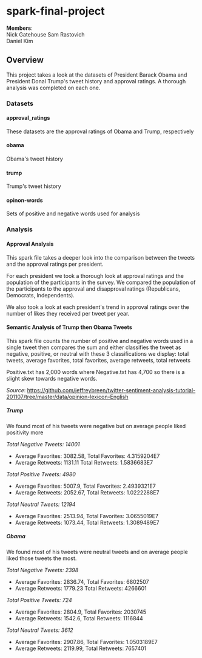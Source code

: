 # spark-final-project
**Members**:  
Nick Gatehouse 
Sam Rastovich   
Daniel Kim

## Overview
This project takes a look at the datasets of President Barack Obama
and President Donal Trump's tweet history and approval ratings. A thorough
analysis was completed on each one. 

### Datasets
#### approval_ratings
These datasets are the approval ratings of Obama and Trump, respectively

#### obama
Obama's tweet history

#### trump
Trump's tweet history

#### opinon-words
Sets of positive and negative words used for analysis

### Analysis
#### Approval Analysis
This spark file takes a deeper look into the comparison between the tweets 
and the approval ratings per president.  

For each president we took a thorough look at approval ratings and the population of the 
participants in the survey. We compared the population of the participants to the
approval and disapproval ratings (Republicans, Democrats, Independents).   

We also took a look at each president's trend in approval ratings over the number 
of likes they received per tweet per year. 

#### Semantic Analysis of Trump then Obama Tweets
This spark file counts the number of positive and negative words used in a single tweet
then compares the sum and either classifies the tweet as negative, positive, or neutral
with these 3 classifications we display: 
total tweets, average favorites, total favorites, average retweets, total retweets

Positive.txt has 2,000 words where Negative.txt has 4,700 so there is a slight skew towards negative words.

*Source*: https://github.com/jeffreybreen/twitter-sentiment-analysis-tutorial-201107/tree/master/data/opinion-lexicon-English

##### Trump
We found most of his tweets were negative but on average people liked positivity more

*Total Negative Tweets: 14001*
- Average Favorites: 3082.58, Total Favorites: 4.3159204E7
- Average Retweets: 1131.11 Total Retweets: 1.5836683E7

*Total Positive Tweets: 4980*
- Average Favorites: 5007.9, Total Favorites: 2.4939321E7
- Average Retweets: 2052.67, Total Retweets: 1.0222288E7

*Total Neutral Tweets: 12194*
- Average Favorites: 2513.94, Total Favorites: 3.0655019E7
- Average Retweets: 1073.44, Total Retweets: 1.3089489E7

##### Obama  
We found most of his tweets were neutral tweets and on average people liked those tweets the most. 

*Total Negative Tweets: 2398*
- Average Favorites: 2836.74, Total Favorites: 6802507 
- Average Retweets: 1779.23 Total Retweets: 4266601

*Total Positive Tweets: 724*
- Average Favorites: 2804.9, Total Favorites: 2030745
- Average Retweets: 1542.6, Total Retweets: 1116844

*Total Neutral Tweets: 3612*
- Average Favorites: 2907.86, Total Favorites: 1.0503189E7
- Average Retweets: 2119.99, Total Retweets: 7657401